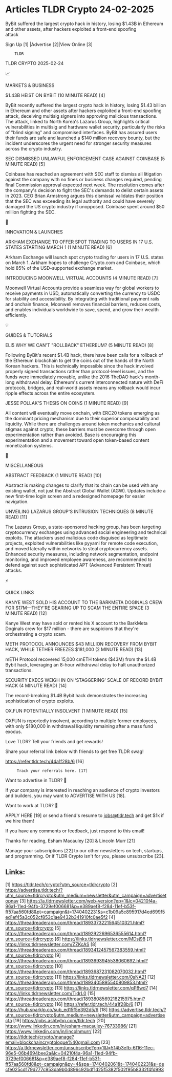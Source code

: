 # Articles TLDR Crypto 24-02-2025

ByBit suffered the largest crypto hack in history, losing $1.43B in
Ethereum and other assets, after hackers exploited a front-end
spoofing
attack ‌ ‌ ‌ ‌ ‌ ‌ ‌ ‌ ‌ ‌ ‌ ‌ ‌ ‌ ‌ ‌ ‌ ‌ ‌ ‌ ‌ ‌ ‌ ‌ ‌ ‌  ‌ ‌ ‌ ‌ ‌ ‌ ‌ ‌ ‌ ‌ ‌ ‌ ‌ ‌ ‌ ‌ ‌ ‌ ‌ ‌ ‌ ‌ ‌ ‌ ‌ ‌ 


 Sign Up [1] |Advertise [2]|View Online [3] 

		TLDR 

TLDR CRYPTO 2025-02-24

📈 

MARKETS & BUSINESS

 $1.43B HEIST ON BYBIT (10 MINUTE READ) [4] 

 ByBit recently suffered the largest crypto hack in history, losing
$1.43 billion in Ethereum and other assets after hackers exploited a
front-end spoofing attack, deceiving multisig signers into approving
malicious transactions. The attack, linked to North Korea's Lazarus
Group, highlights critical vulnerabilities in multisig and hardware
wallet security, particularly the risks of "blind signing" and
compromised interfaces. ByBit has assured users their funds are safe
and launched a $140 million recovery bounty, but the incident
underscores the urgent need for stronger security measures across the
crypto industry. 

 SEC DISMISSED UNLAWFUL ENFORCEMENT CASE AGAINST COINBASE (5 MINUTE
READ) [5] 

 Coinbase has reached an agreement with SEC staff to dismiss all
litigation against the company with no fines or business changes
required, pending final Commission approval expected next week. The
resolution comes after the company's decision to fight the SEC's
demands to delist certain assets in 2023. CEO Brian Armstrong argues
this dismissal validates their position that the SEC was exceeding its
legal authority and could have severely damaged the US crypto industry
if unopposed. Coinbase spent around $50 million fighting the SEC. 

🚀 

INNOVATION & LAUNCHES

 ARKHAM EXCHANGE TO OFFER SPOT TRADING TO USERS IN 17 U.S. STATES
STARTING MARCH 1 (1 MINUTE READ) [6] 

 Arkham Exchange will launch spot crypto trading for users in 17 U.S.
states on March 1. Arkham hopes to challenge Crypto.com and Coinbase,
which hold 85% of the USD-supported exchange market. 

 INTRODUCING MOONWELL VIRTUAL ACCOUNTS (4 MINUTE READ) [7] 

 Moonwell Virtual Accounts provide a seamless way for global workers
to receive payments in USD, automatically converting the currency to
USDC for stability and accessibility. By integrating with traditional
payment rails and onchain finance, Moonwell removes financial
barriers, reduces costs, and enables individuals worldwide to save,
spend, and grow their wealth efficiently. 

💡 

GUIDES & TUTORIALS

 ELI5 WHY WE CAN'T "ROLLBACK" ETHEREUM? (5 MINUTE READ) [8] 

 Following ByBit's recent $1.4B hack, there have been calls for a
rollback of the Ethereum blockchain to get the coins out of the hands
of the North Korean hackers. This is technically impossible since the
hack involved properly signed transactions rather than protocol-level
issues, and the funds were immediately movable, unlike the 2016 TheDAO
hack's month-long withdrawal delay. Ethereum's current interconnected
nature with DeFi protocols, bridges, and real-world assets means any
rollback would incur ripple effects across the entire ecosystem. 

 JESSE POLLAK'S THESIS ON COINS (1 MINUTE READ) [9] 

 All content will eventually move onchain, with ERC20 tokens emerging
as the dominant pricing mechanism due to their superior composability
and liquidity. While there are challenges around token mechanics and
cultural stigmas against crypto, these barriers must be overcome
through open experimentation rather than avoided. Base is encouraging
this experimentation and a movement toward open token-based content
monetization systems. 

🦄 

MISCELLANEOUS

 ABSTRACT FEEDBACK (1 MINUTE READ) [10] 

 Abstract is making changes to clarify that its chain can be used with
any existing wallet, not just the Abstract Global Wallet (AGW).
Updates include a new first-time login screen and a redesigned
homepage for easier navigation. 

 UNVEILING LAZARUS GROUP'S INTRUSION TECHNIQUES (8 MINUTE READ) [11] 

 The Lazarus Group, a state-sponsored hacking group, has been
targeting cryptocurrency exchanges using advanced social engineering
and technical exploits. The attackers used malicious code disguised as
legitimate projects, exploited vulnerabilities like pyyaml for remote
code execution, and moved laterally within networks to steal
cryptocurrency assets. Enhanced security measures, including network
segmentation, endpoint monitoring, and improved employee awareness,
are recommended to defend against such sophisticated APT (Advanced
Persistent Threat) attacks. 

⚡ 

QUICK LINKS

 KANYE WEST SOLD HIS ACCOUNT TO THE BARKMETA DOGINALS CREW FOR
$17M—THEY'RE GEARING UP TO SCAM THE ENTIRE SPACE (3 MINUTE READ)
[12] 

 Kanye West may have sold or rented his X account to the BarkMeta
Doginals crew for $17 million - there are suspicions that they're
orchestrating a crypto scam. 

 METH PROTOCOL ANNOUNCES $43 MILLION RECOVERY FROM BYBIT HACK, WHILE
TETHER FREEZES $181,000 (2 MINUTE READ) [13] 

 mETH Protocol recovered 15,000 cmETH tokens ($43M) from the $1.4B
Bybit hack, leveraging an 8-hour withdrawal delay to halt unauthorized
transactions. 

 SECURITY EXECS WEIGH IN ON ‘STAGGERING' SCALE OF RECORD BYBIT HACK
(4 MINUTE READ) [14] 

 The record-breaking $1.4B Bybit hack demonstrates the increasing
sophistication of crypto exploits. 

 OX.FUN POTENTIALLY INSOLVENT (1 MINUTE READ) [15] 

 OXFUN is reportedly insolvent, according to multiple former
employees, with only $180,000 in withdrawal liquidity remaining after
a mass fund exodus. 

Love TLDR? Tell your friends and get rewards!

 Share your referral link below with friends to get free TLDR swag! 

 https://refer.tldr.tech/44a1f28b/6 [16] 

		 Track your referrals here. [17] 

Want to advertise in TLDR? 📰

 If your company is interested in reaching an audience of crypto
investors and builders, you may want to ADVERTISE WITH US [18]. 

Want to work at TLDR? 💼

 APPLY HERE [19] or send a friend's resume to jobs@tldr.tech and get
$1k if we hire them! 

 If you have any comments or feedback, just respond to this email! 

Thanks for reading, 
Esham Macauley [20] & Lincoln Murr [21] 

 Manage your subscriptions [22] to our other newsletters on tech,
startups, and programming. Or if TLDR Crypto isn't for you, please
unsubscribe [23]. 

 

Links:
------
[1] https://tldr.tech/crypto?utm_source=tldrcrypto
[2] https://advertise.tldr.tech/?utm_source=tldrcrypto&utm_medium=newsletter&utm_campaign=advertisetopnav
[3] https://a.tldrnewsletter.com/web-version?ep=1&lc=04210f4a-96a1-11ed-94fb-3729ef006681&p=e389aef8-f284-11ef-b53f-ff57aa560fd8&pt=campaign&t=1740402231&s=c1b09a5c895917d4ed699f5ed1ef45a3c052cf853c1ae9432b341910fc0ae5f2
[4] https://threadreaderapp.com/thread/1893373221564510321.html?utm_source=tldrcrypto
[5] https://threadreaderapp.com/thread/1892922696536555614.html?utm_source=tldrcrypto
[6] https://links.tldrnewsletter.com/MDsj98
[7] https://links.tldrnewsletter.com/ZZKcAS
[8] https://threadreaderapp.com/thread/1893412457567383559.html?utm_source=tldrcrypto
[9] https://threadreaderapp.com/thread/1893693945538060692.html?utm_source=tldrcrypto
[10] https://threadreaderapp.com/thread/1893687231082070032.html?utm_source=tldrcrypto
[11] https://links.tldrnewsletter.com/0sNA21
[12] https://threadreaderapp.com/thread/1893405895540809853.html?utm_source=tldrcrypto
[13] https://links.tldrnewsletter.com/qP8wd7
[14] https://links.tldrnewsletter.com/TjdrL0
[15] https://threadreaderapp.com/thread/1893808569218215975.html?utm_source=tldrcrypto
[16] https://refer.tldr.tech/44a1f28b/6
[17] https://hub.sparklp.co/sub_ed15f5e392d5/6
[18] https://advertise.tldr.tech/?utm_source=tldrcrypto&utm_medium=newsletter&utm_campaign=advertisecta
[19] https://jobs.ashbyhq.com/tldr.tech
[20] https://www.linkedin.com/in/esham-macauley-76733986/
[21] https://www.linkedin.com/in/lincolnmurr/
[22] https://tldr.tech/crypto/manage?email=blockchaincryptologue%40gmail.com
[23] https://a.tldrnewsletter.com/unsubscribe?ep=1&l=514b3efb-6f16-11ec-96e5-06b4694bee2a&lc=04210f4a-96a1-11ed-94fb-3729ef006681&p=e389aef8-f284-11ef-b53f-ff57aa560fd8&pt=campaign&pv=4&spa=1740402061&t=1740402231&s=decfe025cd179d777c953da9b0d896c92bdf1d25f5382f502f95b8332f4fd993
